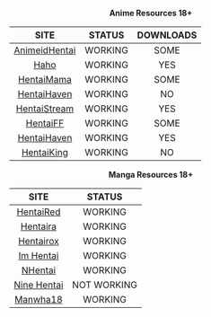 <div align="center">

**Anime Resources 18+**

| SITE                                      | STATUS  | DOWNLOADS |
|:-----------------------------------------:|:-------:|:---------:|
| [AnimeidHentai](https://animeidhentai.com) | WORKING | SOME |
| [Haho](https://haho.moe)                  | WORKING | YES  |
| [HentaiMama](https://hentaimama.io)       | WORKING | SOME |
| [HentaiHaven](https://hentaihaven.com)    | WORKING | NO |
| [HentaiStream](https://hentaistream.com)  | WORKING | YES  |
| [HentaiFF](https://hentaiff.com)          | WORKING | SOME |
| [HentaiHaven](https://hentaihaven.xxx)    | WORKING | YES |
| [HentaiKing](https://hentaiking.com)      | WORKING | NO |

**Manga Resources 18+**

| SITE                                      | STATUS  |
|:-----------------------------------------:|:-------:|
| [HentaiRed](https://hanime.red)           | WORKING |
| [Hentaira](https://hentaiera.com)         | WORKING |
| [Hentairox](https://hentairox.com)        | WORKING |
| [Im Hentai](https://imhentai.xxx)         | WORKING |
| [NHentai](https://nhentai.net)            | WORKING |
| [Nine Hentai](https://ninehentai.net)     | NOT WORKING |
| [Manwha18](https://manhwa18.cc)           | WORKING |
